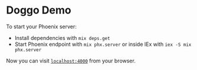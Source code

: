 # Doggo Demo

To start your Phoenix server:

- Install dependencies with `mix deps.get`
- Start Phoenix endpoint with `mix phx.server` or inside IEx with
  `iex -S mix phx.server`

Now you can visit [`localhost:4000`](http://localhost:4000) from your browser.
